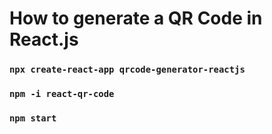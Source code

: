# How to generate a QR Code in React.js

### `npx create-react-app qrcode-generator-reactjs`

### `npm -i react-qr-code`

### `npm start`
